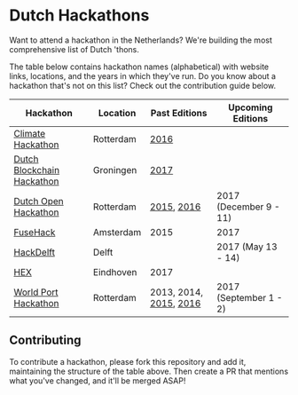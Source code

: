 # Dutch Hackathons

Want to attend a hackathon in the Netherlands? We're building the most comprehensive list of Dutch 'thons.

The table below contains hackathon names (alphabetical) with website links, locations, and the years in which they've run. Do you know about a hackathon that's not on this list? Check out the contribution guide below.

| Hackathon | Location | Past Editions | Upcoming Editions |
|---|---|---|---|
| [Climate Hackathon](http://climatehackathon.nl/) | Rotterdam | [2016](https://web.archive.org/web/20161226141620/http://climatehackathon.nl/nl/home) | |
| [Dutch Blockchain Hackathon](https://blockchainhackathon.eu/) | Groningen | [2017](https://medium.com/bitcoinevangelist/i-was-at-the-biggest-blockchain-hackathon-ever-and-this-is-what-i-learned-73acf55034f2) | |
| [Dutch Open Hackathon](https://dutchopenhackathon.com) | Rotterdam | [2015](https://dutchopenhackathon.com/winners-2015), [2016](https://dutchopenhackathon.com/winners-2016) | 2017 (December 9 - 11) |
| [FuseHack](http://fusehack.com/) | Amsterdam | 2015 | 2017 |
| [HackDelft](http://hackdelft.com) | Delft | | 2017 (May 13 - 14) |
| [HEX](http://hackeindhoven.nl) | Eindhoven | 2017 | |
| [World Port Hackathon](http://worldporthackathon.com/) | Rotterdam | 2013, 2014, [2015](http://www.worldporthackathon.com/2015/), [2016](http://www.worldporthackathon.com/2016/) | 2017 (September 1 - 2) |

## Contributing

To contribute a hackathon, please fork this repository and add it, maintaining the structure of the table above. Then create a PR that mentions what you've changed, and it'll be merged ASAP!
